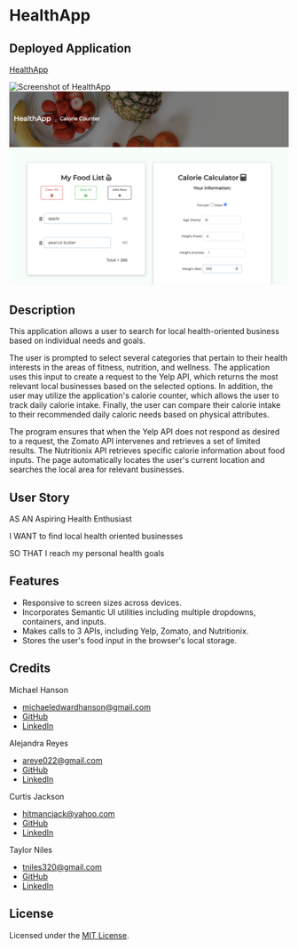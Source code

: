 # HealthApp

## Deployed Application 

[HealthApp](https://mhans003.github.io/healthapp/index.html)

![Screenshot of HealthApp](./assets/images/healthapp.jpg)
![Screenshot of HealthApp](./assets/images/healthapp2.jpg)

## Description 

This application allows a user to search for local health-oriented business based on individual needs and goals. 

The user is prompted to select several categories that pertain to their health interests in the areas of fitness, nutrition, and wellness. The application uses this input to create a request to the Yelp API, which returns the most relevant local businesses based on the selected options. In addition, the user may utilize the application's calorie counter, which allows the user to track daily calorie intake. Finally, the user can compare their calorie intake to their recommended daily caloric needs based on physical attributes. 

The program ensures that when the Yelp API does not respond as desired to a request, the Zomato API intervenes and retrieves a set of limited results. The Nutritionix API retrieves specific calorie information about food inputs. The page automatically locates the user's current location and searches the local area for relevant businesses. 

## User Story

AS AN Aspiring Health Enthusiast 

I WANT to find local health oriented businesses

SO THAT I reach my personal health goals

## Features

* Responsive to screen sizes across devices. 
* Incorporates Semantic UI utilities including multiple dropdowns, containers, and inputs.
* Makes calls to 3 APIs, including Yelp, Zomato, and Nutritionix.
* Stores the user's food input in the browser's local storage. 

## Credits

Michael Hanson
* michaeledwardhanson@gmail.com
* [GitHub](https://github.com/mhans003)
* [LinkedIn](https://www.linkedin.com/in/michaeledwardhanson/)

Alejandra Reyes
* areye022@gmail.com
* [GitHub](https://github.com/areye022)
* [LinkedIn](https://www.linkedin.com/in/alejandrareyes022/)

Curtis Jackson
* hitmancjack@yahoo.com
* [GitHub](https://github.com/CJack74)
* [LinkedIn](https://www.linkedin.com/in/curtis-jackson-48821a1b3/)

Taylor Niles
* tniles320@gmail.com
* [GitHub](https://github.com/tniles320)
* [LinkedIn](https://www.linkedin.com/in/taylor-niles-710b311b1/)

## License 

Licensed under the [MIT License](./LICENSE.txt).
